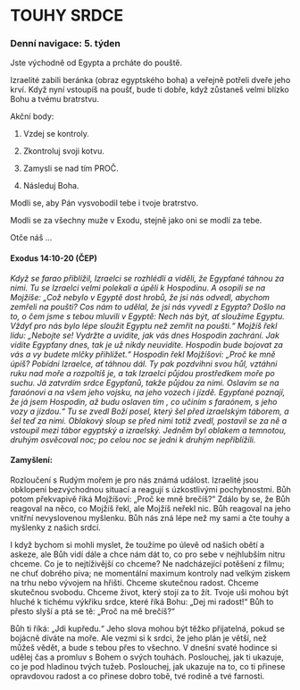 # TOUHY SRDCE

### Denní navigace: 5. týden

Jste východně od Egypta a prcháte do pouště.

Izraelité zabili beránka (obraz egyptského boha) a veřejně potřeli dveře jeho krví. Když nyní vstoupíš na poušť, bude ti dobře, když zůstaneš velmi blízko Bohu a tvému bratrstvu.

Akční body:
1. Vzdej se kontroly.

2. Zkontroluj svoji kotvu.

3. Zamysli se nad tím PROČ.

4. Následuj Boha.

Modli se, aby Pán vysvobodil tebe i tvoje bratrstvo.

Modli se za všechny muže v Exodu, stejně jako oni se modlí za tebe.

Otče náš …


#### Exodus 14:10-20 (ČEP)
*Když se farao přiblížil, Izraelci se rozhlédli a viděli, že Egypťané táhnou za nimi. Tu se Izraelci velmi polekali a úpěli k Hospodinu. A osopili se na Mojžíše: „Což nebylo v Egyptě dost hrobů, že jsi nás odvedl, abychom zemřeli na poušti? Cos nám to udělal, že jsi nás vyvedl z Egypta? Došlo na to, o čem jsme s tebou mluvili v Egyptě: Nech nás být, ať sloužíme Egyptu. Vždyť pro nás bylo lépe sloužit Egyptu než zemřít na poušti.“ Mojžíš řekl lidu: „Nebojte se! Vydržte a uvidíte, jak vás dnes Hospodin zachrání. Jak vidíte Egypťany dnes, tak je už nikdy neuvidíte. Hospodin bude bojovat za vás a vy budete mlčky přihlížet.“ Hospodin řekl Mojžíšovi: „Proč ke mně úpíš? Pobídni Izraelce, ať táhnou dál. Ty pak pozdvihni svou hůl, vztáhni ruku nad moře a rozpoltíš je, a tak Izraelci půjdou prostředkem moře po suchu. Já zatvrdím srdce Egypťanů, takže půjdou za nimi. Oslavím se na faraónovi a na všem jeho vojsku, na jeho vozech i jízdě. Egypťané poznají, že já jsem Hospodin, až budu oslaven tím , co učiním s faraónem, s jeho vozy a jízdou.“ Tu se zvedl Boží posel, který šel před izraelským táborem, a šel teď za nimi. Oblakový sloup se před nimi totiž zvedl, postavil se za ně a vstoupil mezi tábor egyptský a izraelský. Jedněm byl oblakem a temnotou, druhým osvěcoval noc; po celou noc se jedni k druhým nepřiblížili.*

#### Zamyšlení:
Rozloučení s Rudým mořem je pro nás známá událost. Izraelité jsou obklopeni bezvýchodnou situací a reagují s úzkostlivými pochybnostmi. Bůh potom překvapivě říká Mojžíšovi: „Proč ke mně brečíš?“ Zdálo by se, že Bůh reagoval na něco, co Mojžíš řekl, ale Mojžíš neřekl nic. Bůh reagoval na jeho vnitřní nevyslovenou myšlenku. Bůh nás zná lépe než my sami a čte touhy a myšlenky z našich srdcí.

I když bychom si mohli myslet, že toužíme po úlevě od našich obětí a askeze, ale Bůh vidí dále a chce nám dát to, co pro sebe v nejhlubším nitru chceme. Co je to nejtíživější co chceme? Ne nadcházející potěšení z filmu; ne chuť dobrého piva; ne momentální maximum kontroly nad velkým ziskem na trhu nebo vývojem na hřišti. Chceme skutečnou radost. Chceme skutečnou svobodu. Chceme život, který stojí za to žít. Tvoje uši mohou být hluché k tichému výkřiku srdce, které říká Bohu: „Dej mi radost!“ Bůh to přesto slyší a ptá se tě: „Proč na mě brečíš?“

Bůh ti říká: „Jdi kupředu.“ Jeho slova mohou být těžko přijatelná, pokud se bojácně díváte na moře. Ale vezmi si k srdci, že jeho plán je větší, než můžeš vědět, a bude s tebou přes to všechno. V dnešní svaté hodince si udělej čas a promluv s Bohem o svých touhách. Poslouchej, jak ti ukazuje, co je pod hladinou tvých tužeb. Poslouchej, jak ukazuje na to, co ti přinese opravdovou radost a co přinese dobro tobě, tvé  rodině a tvé farnosti.
